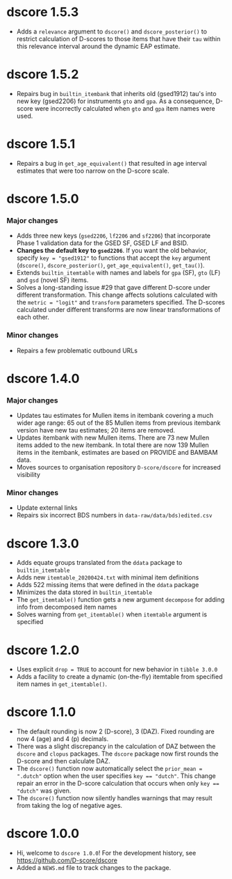 # dscore 1.5.3

* Adds a `relevance` argument to `dscore()` and `dscore_posterior()` to restrict calculation of D-scores to those items that have their `tau` within this relevance interval around the dynamic EAP estimate.

# dscore 1.5.2

* Repairs bug in `builtin_itembank` that inherits old (gsed1912) tau's into new key (gsed2206) for instruments `gto` and `gpa`. As a consequence, D-score were incorrectly calculated when `gto` and `gpa` item names were used.

# dscore 1.5.1

* Repairs a bug in `get_age_equivalent()` that resulted in age interval estimates that were too narrow on the D-score scale.

# dscore 1.5.0

### Major changes

* Adds three new keys (`gsed2206`, `lf2206` and `sf2206`) that incorporate Phase 1 validation data for the GSED SF, GSED LF and BSID.
* **Changes the default key to `gsed2206`**. If you want the old behavior, specify `key = "gsed1912"` to functions that accept the `key` argument (`dscore()`, `dscore_posterior()`, `get_age_equivalent()`, `get_tau()`).
* Extends `builtin_itemtable` with names and labels for `gpa` (SF), `gto` (LF) and `gsd` (novel SF) items.
* Solves a long-standing issue #29 that gave different D-score under different transformation. This change affects solutions calculated with the `metric = "logit"` and `transform` parameters specified. The D-scores calculated under different transforms are now linear transformations of each other.

### Minor changes

* Repairs a few problematic outbound URLs

# dscore 1.4.0

### Major changes

* Updates tau estimates for Mullen items in itembank covering a much wider age range: 65 out of the 85 Mullen items from previous itembank version have new tau estimates; 20 items are removed. 
* Updates itembank with new Mullen items. There are 73 new Mullen items added to the new itembank. In total there are now 139 Mullen items in the itembank, estimates are based on PROVIDE and BAMBAM data.
* Moves sources to organisation repository `D-score/dscore` for increased visibility

### Minor changes

* Update external links
* Repairs six incorrect BDS numbers in `data-raw/data/bds)edited.csv`

# dscore 1.3.0

* Adds equate groups translated from the `ddata` package to `builtin_itemtable`
* Adds new `itemtable_20200424.txt` with minimal item definitions
* Adds 522 missing items that were defined in the `ddata` package
* Minimizes the data stored in `builtin_itemtable`
* The `get_itemtable()` function gets a new argument `decompose` for adding info from decomposed item names
* Solves warning from `get_itemtable()` when `itemtable` argument is specified
 
# dscore 1.2.0

* Uses explicit `drop = TRUE` to account for new behavior in `tibble 3.0.0`
* Adds a facility to create a dynamic (on-the-fly) itemtable from 
specified item names in `get_itemtable()`.

# dscore 1.1.0

* The default rounding is now 2 (D-score), 3 (DAZ). Fixed rounding are now
4 (age) and 4 (p) decimals.
* There was a slight discrepancy in the calculation of DAZ between the
`dscore` and `clopus` packages. The `dscore` package now first rounds
the D-score and then calculate DAZ.
* The `dscore()` function now automatically select the `prior_mean = ".dutch"` 
option when the user specifies `key == "dutch"`. This change repair an error
in the D-score calculation that occurs when only `key == "dutch"` was given.
* The `dscore()` function now silently handles warnings that may result 
from taking the log of negative ages.

# dscore 1.0.0

* Hi, welcome to `dscore 1.0.0`! For the development history, see
<https://github.com/D-score/dscore>
* Added a `NEWS.md` file to track changes to the package.
